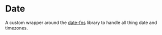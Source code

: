 # Date

A custom wrapper around the [date-fns](https://date-fns.org/) library to handle all thing date and timezones. 
